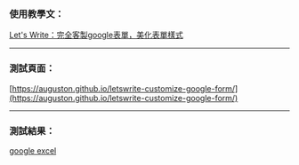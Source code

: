 ### 使用教學文：
[Let's Write：完全客製google表單，美化表單樣式](https://letswrite.tw/custom-google-form/)


---


### 測試頁面：
[https://auguston.github.io/letswrite-customize-google-form/](https://auguston.github.io/letswrite-customize-google-form/)


---


### 測試結果：
[google excel](https://docs.google.com/spreadsheets/d/15QiZEKyMMmpbj7cvJ_fPX5Eh1x9BzXOtfONFIM2V64o/edit)
